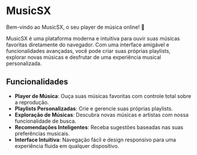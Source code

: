 # MusicSX

Bem-vindo ao MusicSX, o seu player de música online! 🎵

MusicSX é uma plataforma moderna e intuitiva para ouvir suas músicas favoritas diretamente do navegador. Com uma interface amigável e funcionalidades avançadas, você pode criar suas próprias playlists, explorar novas músicas e desfrutar de uma experiência musical personalizada.

## Funcionalidades

- **Player de Música**: Ouça suas músicas favoritas com controle total sobre a reprodução.
- **Playlists Personalizadas**: Crie e gerencie suas próprias playlists.
- **Exploração de Músicas**: Descubra novas músicas e artistas com nossa funcionalidade de busca.
- **Recomendações Inteligentes**: Receba sugestões baseadas nas suas preferências musicais.
- **Interface Intuitiva**: Navegação fácil e design responsivo para uma experiência fluida em qualquer dispositivo.
